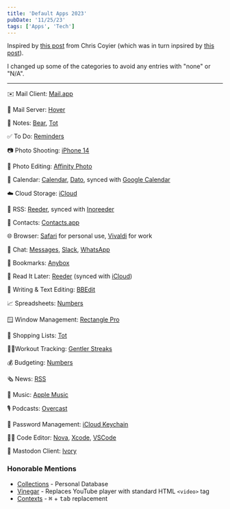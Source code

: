 ```yaml
---
title: 'Default Apps 2023'
pubDate: '11/25/23'
tags: ['Apps', 'Tech']
---
```


Inspired by [this post](https://chriscoyier.net/2023/11/25/default-apps-2023/) from Chris Coyier (which was in turn inpsired by [this post](https://mattcool.tech/posts/default-apps-2023)).

I changed up some of the categories to avoid any entries with "none" or "N/A".

---

✉️ Mail Client: [Mail.app](https://support.apple.com/guide/mail/welcome/mac)

📮 Mail Server: [Hover](https://www.hover.com/email)

📓 Notes: [Bear](https://bear.app/), [Tot](https://tot.rocks/)

✅ To Do: [Reminders](https://support.apple.com/guide/reminders/welcome/mac)

📷 Photo Shooting: [iPhone 14](https://www.apple.com/shop/buy-iphone/iphone-14)

🎨 Photo Editing: [Affinity Photo](https://affinity.serif.com/en-us/photo/)

📆 Calendar: [Calendar](https://support.apple.com/guide/calendar/welcome/mac), [Dato](https://sindresorhus.com/dato), synced with [Google Calendar](https://calendar.google.com)

☁️ Cloud Storage: [iCloud](https://www.icloud.com/)

📰 RSS: [Reeder](https://www.reederapp.com/), synced with [Inoreeder](https://www.inoreader.com/)

📇 Contacts: [Contacts.app](https://support.apple.com/guide/contacts/welcome/mac)

🌐 Browser: [Safari](https://www.apple.com/safari/) for personal use, [Vivaldi](https://vivaldi.com/?mtm_ad=79027606064265&mtm_kwd=broswers) for work

💬 Chat: [Messages](https://support.apple.com/guide/messages/welcome/mac), [Slack](https://slack.com/), [WhatsApp](https://www.whatsapp.com/)

🔖 Bookmarks: [Anybox](https://anybox.app/)

📑 Read It Later: [Reeder](https://www.reederapp.com/) (synced with [iCloud](https://www.icloud.com/))

📝 Writing & Text Editing: [BBEdit](https://www.barebones.com/products/bbedit/index.html)

📈 Spreadsheets: [Numbers](https://www.apple.com/numbers/)

🪟 Window Management: [Rectangle Pro](https://rectangleapp.com/pro)

🛒 Shopping Lists: [Tot](https://tot.rocks/)

🏋️‍♀️Workout Tracking: [Gentler Streaks](https://www.gentler.app/)

💰 Budgeting: [Numbers](https://www.apple.com/numbers/)

🗞 News: [RSS](https://en.wikipedia.org/wiki/RSS)

🎵 Music: [Apple Music](https://www.apple.com/apple-music/)

🎙 Podcasts: [Overcast](https://overcast.fm/)

🔑 Password Management: [iCloud Keychain](https://support.apple.com/en-us/HT204085)

👨‍💻 Code Editor: [Nova](https://nova.app/), [Xcode](https://developer.apple.com/xcode/), [VSCode](https://code.visualstudio.com/)

🐘 Mastodon Client: [Ivory](https://tapbots.com/ivory/)

### Honorable Mentions

- [Collections](https://collectionsdb.com/) - Personal Database
- [Vinegar](https://andadinosaur.com/launch-vinegar) - Replaces YouTube player with standard HTML `<video>` tag
- [Contexts](https://contexts.co/) - <kbd>⌘</kbd> + <kbd>tab</kbd> replacement
